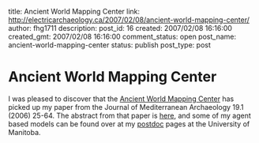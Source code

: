 title: Ancient World Mapping Center
link: http://electricarchaeology.ca/2007/02/08/ancient-world-mapping-center/
author: fhg1711
description: 
post_id: 16
created: 2007/02/08 16:16:00
created_gmt: 2007/02/08 16:16:00
comment_status: open
post_name: ancient-world-mapping-center
status: publish
post_type: post

# Ancient World Mapping Center

I was pleased to discover that the [Ancient World Mapping Center](http://www.unc.edu/awmc/index.html) has picked up my paper from the Journal of Mediterranean Archaeology 19.1 (2006) 25-64. The abstract from that paper is [here](http://www.unc.edu/awmc/grahamjma.html), and some of my agent based models can be found over at my [postdoc](http://home.cc.umanitoba.ca/~grahams) pages at the University of Manitoba.